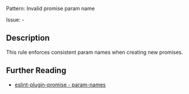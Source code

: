 Pattern: Invalid promise param name

Issue: -

## Description

This rule enforces consistent param names when creating new promises.

## Further Reading

* [eslint-plugin-promise - param-names](https://github.com/xjamundx/eslint-plugin-promise/blob/master/docs/rules/param-names.md)